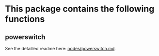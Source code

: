 # This package contains the following functions
## powerswitch
See the detailled readme here: [nodes/powerswitch.md](nodes/powerswitch.md).